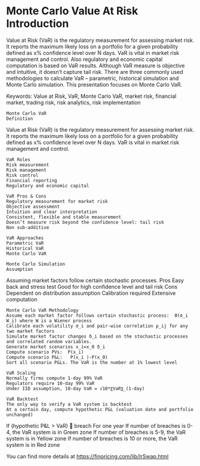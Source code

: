 # Monte Carlo Value At Risk Introduction

Value at Risk (VaR) is the regulatory measurement for assessing market risk. It reports the maximum likely loss on a portfolio for a given probability defined as x% confidence level over N days. VaR is vital in market risk management and control. Also regulatory and economic capital computation is based on VaR results. Although VaR measure is objective and intuitive, it doesn’t capture tail risk. There are three commonly used methodologies to calculate VaR – parametric, historical simulation and Monte Carlo simulation. This presentation focuses on Monte Carlo VaR.  

Keywords:
Value at Risk, VaR, Monte Carlo VaR, market risk, financial market, trading risk, risk analytics, risk implementation

	Monte Carlo VaR
	Definition
Value at Risk (VaR) is the regulatory measurement for assessing market risk. It reports the maximum likely loss on a portfolio for a given probability defined as x% confidence level over N days. VaR is vital in market risk management and control. 
 

	VaR Roles
	Risk measurement
	Risk management
	Risk control
	Financial reporting
	Regulatory and economic capital

	VaR Pros & Cons
	Regulatory measurement for market risk
	Objective assessment
	Intuition and clear interpretation
	Consistent, flexible and stable measurement
	Doesn’t measure risk beyond the confidence level: tail risk
	Non sub-additive

	VaR Approaches
	Parametric VaR
	Historical VaR
	Monte Carlo VaR

	Monte Carlo Simulation
	Assumption
Assuming market factors follow certain stochastic processes.
	Pros
Easy back and stress test
Good for high confidence level and tail risk
	Cons
Dependent on distribution assumption
Calibration required
Extensive computation

	Monte Carlo VaR Methodology
	Assume each market factor follows certain stochastic process:  ϑ(σ_i W_i) where W is a Wiener process
	Calibrate each volatility σ_i and pair-wise correlation ρ_ij for any two market factors
	Simulate market factor changes δ_i based on the stochastic processes and correlated random variables.
	Generate market scenarios x_i=x_0 δ_i
	Compute scenario PVs:  P(x_i)
	Compute scenario P&L:	P(x_i )-P(x_0)
	Sort all scenario P&Ls. The VaR is the number at 1% lowest level

	VaR Scaling
	Normally firms compute 1-day 99% VaR
	Regulators require 10-day 99% VaR
	Under IID assumption, 10-day VaR = √10*〖VaR〗_(1-day)

	VaR Backtest
	The only way to verify a VaR system is backtest
	At a certain day, compute hypothetic P&L (valuation date and portfolio unchanged)
If (hypothetic P&L > VaR)  breach
	For one year
If number of breaches is 0-4, the VaR system is in Green zone
If number of breaches is 5-9, the VaR system is in Yellow zone
If number of breaches is 10 or more, the VaR system is in Red zone


You can find more details at
https://finpricing.com/lib/IrSwap.html

 
